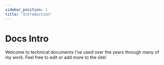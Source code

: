 ```yaml
---
sidebar_position: 1
title: "Introduction"
---
```


# Docs Intro

Welcome to technical documents I've used over the years through many of my work. Feel free to edit or add more to the site!
